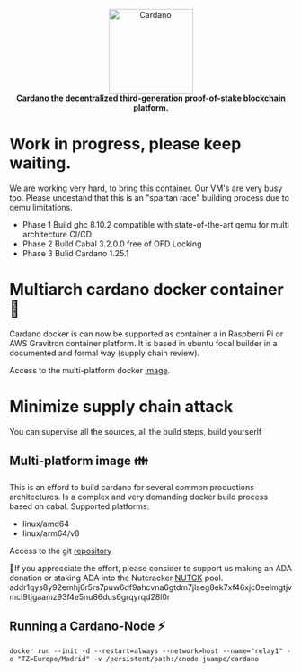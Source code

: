 <!-- markdownlint-configure-file { "MD004": { "style": "consistent" } } -->
<!-- markdownlint-disable MD013 -->
<!-- markdownlint-disable MD033 -->
<p align="center">
    <a href="https://docs.cardano.org/en/latest/">
        <img src="https://docs.cardano.org/en/latest/_static/cardano-logo.png" width="150" alt="Cardano">
    </a>
    <br>
    <strong>Cardano the decentralized third-generation proof-of-stake blockchain platform.</strong>
</p>
<!-- markdownlint-enable MD033 -->

# Work in progress, please keep waiting.
We are working very hard, to bring this container. Our VM's are very busy too.
Please undestand that this is an "spartan race" building process due to qemu limitations.
* Phase 1 Build ghc 8.10.2 compatible with state-of-the-art qemu for multi architecture CI/CD
* Phase 2 Build Cabal 3.2.0.0 free of OFD Locking 
* Phase 3 Bulid Cardano 1.25.1

# Multiarch cardano docker container 🐳
Cardano docker is can now be supported as container a in Raspberri Pi or AWS Gravitron container platform.
It is based in ubuntu focal builder in a documented and formal way (supply chain review).

Access to the multi-platform docker [image](https://hub.docker.com/r/juampe/cardano).

# Minimize supply chain attack
You can supervise all the sources, all the build steps, build yourserlf

## Multi-platform image 👪

This is an efford to build cardano for several common productions architectures.
Is a complex and very demanding docker build process based on cabal.
Supported platforms:

* linux/amd64
* linux/arm64/v8

Access to the git [repository](https://github.com/juampe/cardano-docker)

🙏If you apprecciate the effort, please consider to support us making an ADA donation or staking ADA into the Nutcracker [NUTCK](https://nutcracker.work/) pool. 
addr1qys8y92emhj6r5rs7puw6df9ahcvna6gtdm7jlseg8ek7xf46xjc0eelmgtjvmcl9tjgaamz93f4e5nu86dus6grqyrqd28l0r

## Running a Cardano-Node ⚡
```docker run --init -d --restart=always --network=host --name="relay1" -e "TZ=Europe/Madrid" -v /persistent/path:/cnode juampe/cardano```


